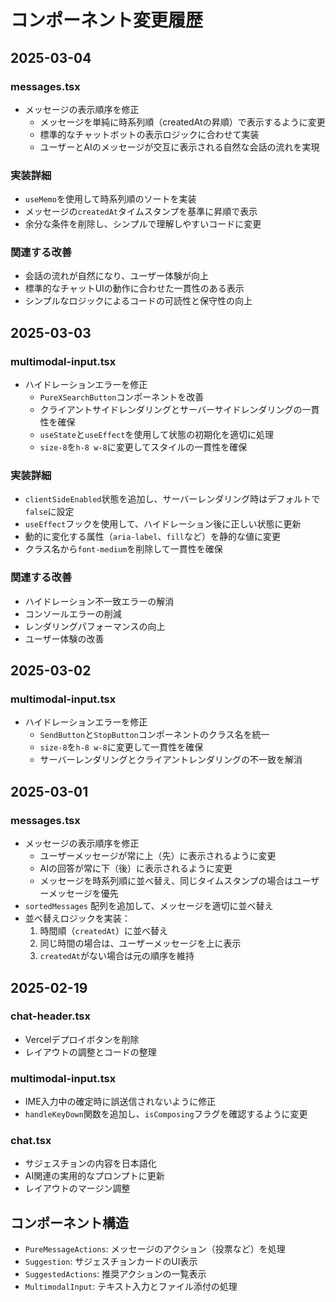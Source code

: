 # コンポーネント変更履歴

## 2025-03-04
### messages.tsx
- メッセージの表示順序を修正
  - メッセージを単純に時系列順（createdAtの昇順）で表示するように変更
  - 標準的なチャットボットの表示ロジックに合わせて実装
  - ユーザーとAIのメッセージが交互に表示される自然な会話の流れを実現

### 実装詳細
- `useMemo`を使用して時系列順のソートを実装
- メッセージの`createdAt`タイムスタンプを基準に昇順で表示
- 余分な条件を削除し、シンプルで理解しやすいコードに変更

### 関連する改善
- 会話の流れが自然になり、ユーザー体験が向上
- 標準的なチャットUIの動作に合わせた一貫性のある表示
- シンプルなロジックによるコードの可読性と保守性の向上

## 2025-03-03
### multimodal-input.tsx
- ハイドレーションエラーを修正
  - `PureXSearchButton`コンポーネントを改善
  - クライアントサイドレンダリングとサーバーサイドレンダリングの一貫性を確保
  - `useState`と`useEffect`を使用して状態の初期化を適切に処理
  - `size-8`を`h-8 w-8`に変更してスタイルの一貫性を確保

### 実装詳細
- `clientSideEnabled`状態を追加し、サーバーレンダリング時はデフォルトで`false`に設定
- `useEffect`フックを使用して、ハイドレーション後に正しい状態に更新
- 動的に変化する属性（`aria-label`、`fill`など）を静的な値に変更
- クラス名から`font-medium`を削除して一貫性を確保

### 関連する改善
- ハイドレーション不一致エラーの解消
- コンソールエラーの削減
- レンダリングパフォーマンスの向上
- ユーザー体験の改善

## 2025-03-02
### multimodal-input.tsx
- ハイドレーションエラーを修正
  - `SendButton`と`StopButton`コンポーネントのクラス名を統一
  - `size-8`を`h-8 w-8`に変更して一貫性を確保
  - サーバーレンダリングとクライアントレンダリングの不一致を解消

## 2025-03-01
### messages.tsx
- メッセージの表示順序を修正
  - ユーザーメッセージが常に上（先）に表示されるように変更
  - AIの回答が常に下（後）に表示されるように変更
  - メッセージを時系列順に並べ替え、同じタイムスタンプの場合はユーザーメッセージを優先
- `sortedMessages` 配列を追加して、メッセージを適切に並べ替え
- 並べ替えロジックを実装：
  1. 時間順（`createdAt`）に並べ替え
  2. 同じ時間の場合は、ユーザーメッセージを上に表示
  3. `createdAt`がない場合は元の順序を維持

## 2025-02-19
### chat-header.tsx
- Vercelデプロイボタンを削除
- レイアウトの調整とコードの整理

### multimodal-input.tsx
- IME入力中の確定時に誤送信されないように修正
- `handleKeyDown`関数を追加し、`isComposing`フラグを確認するように変更

### chat.tsx
- サジェスチョンの内容を日本語化
- AI関連の実用的なプロンプトに更新
- レイアウトのマージン調整

## コンポーネント構造
- `PureMessageActions`: メッセージのアクション（投票など）を処理
- `Suggestion`: サジェスチョンカードのUI表示
- `SuggestedActions`: 推奨アクションの一覧表示
- `MultimodalInput`: テキスト入力とファイル添付の処理
